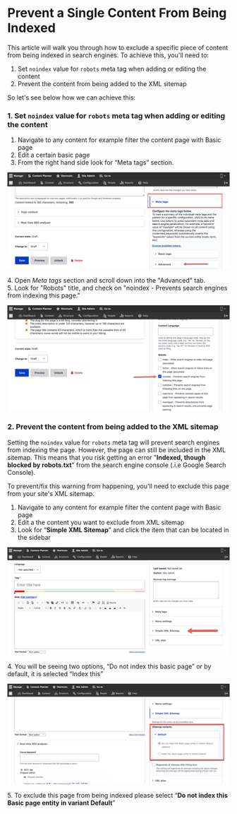 # Prevent a Single Content From Being Indexed

This article will walk you through how to exclude a specific piece of content from being indexed in search engines. To achieve this, you'll need to:

1. Set `noindex` value for `robots` meta tag when adding or editing the content
2. Prevent the content from being added to the XML sitemap

So let's see below how we can achieve this:

### 1. Set `noindex` value for `robots` meta tag when adding or editing the content

1. Navigate to any content for example filter the content page with Basic page
2. Edit a certain basic page
3. From the right hand side look for “Meta tags” section.

![Meta tags section when adding/editing content](../../.gitbook/assets/meta.png)

4\. Open _Meta tags_ section and scroll down into the "Advanced" tab.\
5\. Look for "Robots" title, and check on "noindex - Prevents search engines from indexing this page."

![Advanced meta tags when adding/editing content](../../.gitbook/assets/robot.png)

####

### 2. Prevent the content from being added to the XML sitemap

Setting the `noindex` value for `robots` meta tag will prevent search engines from indexing the page. However, the page can still be included in the XML sitemap. This means that you risk getting an error "**Indexed, though blocked by robots.txt**" from the search engine console (.i.e Google Search Console).

To prevent/fix this warning from happening, you'll need to exclude this page from your site's XML sitemap.

1. Navigate to any content for example filter the content page with Basic page
2. Edit a the content you want to exclude from XML sitemap
3. Look for “**Simple XML Sitemap**” and click the item that can be located in the sidebar

![XML sitemap section when adding/editing content](<../../.gitbook/assets/Create-Basic-page-test-qa-varbase-8-8-x-development-13-07-2020 (1).png>)

4\. You will be seeing two options, “Do not index this basic page” or by default, it is selected “Index this”

![](../../.gitbook/assets/sitemap.png)

5\. To exclude this page from being indexed please select “**Do not index this Basic page entity in variant Default**”
